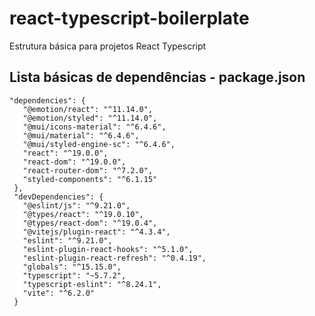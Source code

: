 # react-typescript-boilerplate
 Estrutura básica para projetos React Typescript

 ## Lista básicas de dependências - package.json
 ```
 "dependencies": {
    "@emotion/react": "^11.14.0",
    "@emotion/styled": "^11.14.0",
    "@mui/icons-material": "^6.4.6",
    "@mui/material": "^6.4.6",
    "@mui/styled-engine-sc": "^6.4.6",
    "react": "^19.0.0",
    "react-dom": "^19.0.0",
    "react-router-dom": "^7.2.0",
    "styled-components": "^6.1.15"
  },
  "devDependencies": {
    "@eslint/js": "^9.21.0",
    "@types/react": "^19.0.10",
    "@types/react-dom": "^19.0.4",
    "@vitejs/plugin-react": "^4.3.4",
    "eslint": "^9.21.0",
    "eslint-plugin-react-hooks": "^5.1.0",
    "eslint-plugin-react-refresh": "^0.4.19",
    "globals": "^15.15.0",
    "typescript": "~5.7.2",
    "typescript-eslint": "^8.24.1",
    "vite": "^6.2.0"
  }
 ```
